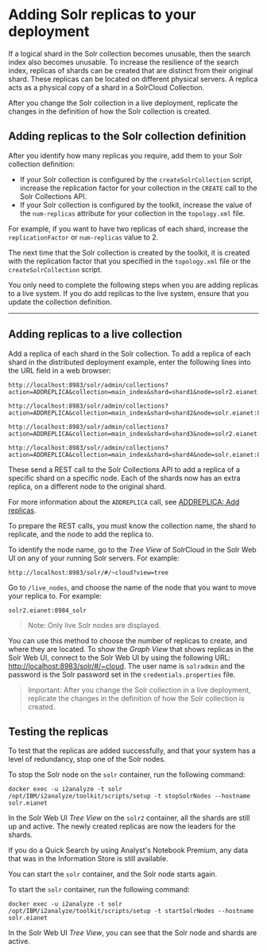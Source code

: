 # Adding Solr replicas to your deployment
If a logical shard in the Solr collection becomes unusable, then the search index also becomes unusable. To increase the resilience of the search index, replicas of shards can be created that are distinct from their original shard. These replicas can be located on different physical servers.
A replica acts as a physical copy of a shard in a SolrCloud Collection.

After you change the Solr collection in a live deployment, replicate the changes in the definition of how the Solr collection is created.

## Adding replicas to the Solr collection definition
After you identify how many replicas you require, add them to your Solr collection definition:
- If your Solr collection is configured by the `createSolrCollection` script, increase the replication factor for your collection in the `CREATE` call to the Solr Collections API.
- If your Solr collection is configured by the toolkit, increase the value of the `num-replicas` attribute for your collection in the `topology.xml` file.

For example, if you want to have two replicas of each shard, increase the `replicationFactor` or `num-replicas` value to 2.

The next time that the Solr collection is created by the toolkit, it is created with the replication factor that you specified in the `topology.xml` file or the `createSolrCollection` script.

You only need to complete the following steps when you are adding replicas to a live system. If you do add replicas to the live system, ensure that you update the collection definition.

---

## Adding replicas to a live collection
Add a replica of each shard in the Solr collection.
To add a replica of each shard in the distributed deployment example, enter the following lines into the URL field in a web browser:
```
http://localhost:8983/solr/admin/collections?action=ADDREPLICA&collection=main_index&shard=shard1&node=solr2.eianet:8984_solr
```
```
http://localhost:8983/solr/admin/collections?action=ADDREPLICA&collection=main_index&shard=shard2&node=solr.eianet:8983_solr
```
```
http://localhost:8983/solr/admin/collections?action=ADDREPLICA&collection=main_index&shard=shard3&node=solr2.eianet:8984_solr
```
```
http://localhost:8983/solr/admin/collections?action=ADDREPLICA&collection=main_index&shard=shard4&node=solr.eianet:8983_solr
```
These send a REST call to the Solr Collections API to add a replica of a specific shard on a specific node. Each of the shards now has an extra replica, on a different node to the original shard.

For more information about the `ADDREPLICA` call, see [ADDREPLICA: Add replicas](https://lucene.apache.org/solr/guide/6_6/collections-api.html#CollectionsAPI-addreplica).

To prepare the REST calls, you must know the collection name, the shard to replicate, and the node to add the replica to.

To identify the node name, go to the *Tree View* of SolrCloud in the Solr Web UI on any of your running Solr servers. For example:
```
http://localhost:8983/solr/#/~cloud?view=tree
```

Go to `/live_nodes`, and choose the name of the node that you want to move your replica to. For example:
```
solr2.eianet:8984_solr
```

>Note: Only live Solr nodes are displayed.

You can use this method to choose the number of replicas to create, and where they are located.
To show the *Graph View* that shows replicas in the Solr Web UI, connect to the Solr Web UI by using the following URL: <http://localhost:8983/solr/#/~cloud>. The user name is `solradmin` and the password is the Solr password set in the `credentials.properties` file.

>Important: After you change the Solr collection in a live deployment, replicate the changes in the definition of how the Solr collection is created.

## Testing the replicas
To test that the replicas are added successfully, and that your system has a level of redundancy, stop one of the Solr nodes.

To stop the Solr node on the `solr` container, run the following command:
```
docker exec -u i2analyze -t solr /opt/IBM/i2analyze/toolkit/scripts/setup -t stopSolrNodes --hostname solr.eianet  
```
In the Solr Web UI *Tree View* on the `solr2` container, all the shards are still up and active. The newly created replicas are now the leaders for the shards.

If you do a Quick Search by using Analyst's Notebook Premium, any data that was in the Information Store is still available.

You can start the `solr` container, and the Solr node starts again.

To start the `solr` container, run the following command:
```
docker exec -u i2analyze -t solr /opt/IBM/i2analyze/toolkit/scripts/setup -t startSolrNodes --hostname solr.eianet  
```
In the Solr Web UI *Tree View*, you can see that the Solr node and shards are active.
